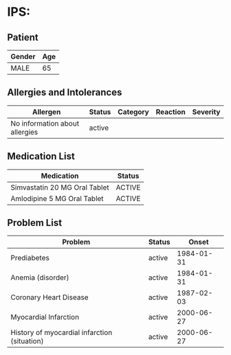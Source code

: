 # IPS:

## Patient

|Gender|Age|
|---|---|
|MALE|65|

## Allergies and Intolerances

|Allergen|Status|Category|Reaction|Severity|
|---|---|---|---|---|
|No information about allergies|active||||

## Medication List

|Medication|Status|
|---|---|
|Simvastatin 20 MG Oral Tablet|ACTIVE|
|Amlodipine 5 MG Oral Tablet|ACTIVE|

## Problem List

|Problem|Status|Onset|
|---|---|---|
|Prediabetes|active|1984-01-31|
|Anemia (disorder)|active|1984-01-31|
|Coronary Heart Disease|active|1987-02-03|
|Myocardial Infarction|active|2000-06-27|
|History of myocardial infarction (situation)|active|2000-06-27|
